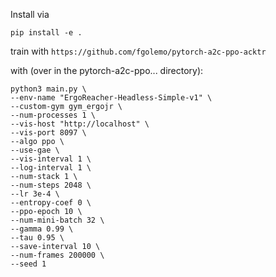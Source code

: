 Install via

    pip install -e .
    
train with `https://github.com/fgolemo/pytorch-a2c-ppo-acktr`

with (over in the pytorch-a2c-ppo... directory):

    python3 main.py \
    --env-name "ErgoReacher-Headless-Simple-v1" \
    --custom-gym gym_ergojr \
    --num-processes 1 \
    --vis-host "http://localhost" \
    --vis-port 8097 \
    --algo ppo \
    --use-gae \
    --vis-interval 1 \
    --log-interval 1 \
    --num-stack 1 \
    --num-steps 2048 \
    --lr 3e-4 \
    --entropy-coef 0 \
    --ppo-epoch 10 \
    --num-mini-batch 32 \
    --gamma 0.99 \
    --tau 0.95 \
    --save-interval 10 \
    --num-frames 200000 \
    --seed 1